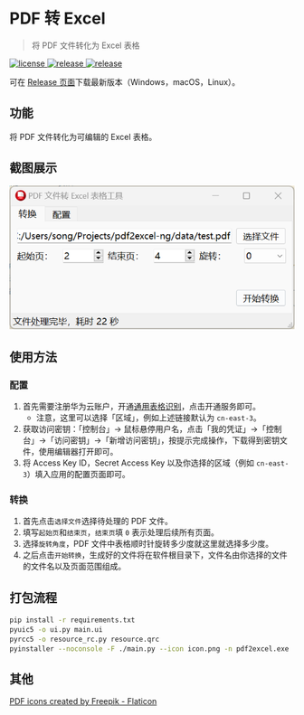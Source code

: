 ﻿# PDF 转 Excel
> 将 PDF 文件转化为 Excel 表格

<p>
  <a href="https://raw.githubusercontent.com/songquanpeng/pdf2excel/main/LICENSE">
    <img src="https://img.shields.io/github/license/songquanpeng/pdf2excel?color=brightgreen" alt="license">
  </a>
  <a href="https://github.com/songquanpeng/pdf2excel/releases/latest">
    <img src="https://img.shields.io/github/v/release/songquanpeng/pdf2excel?color=brightgreen&include_prereleases" alt="release">
  </a>
  <a href="https://github.com/songquanpeng/pdf2excel/releases/latest">
    <img src="https://img.shields.io/github/downloads/songquanpeng/pdf2excel/total?color=brightgreen&include_prereleases" alt="release">
  </a>
</p>

可在 [Release 页面](https://github.com/songquanpeng/pdf2excel/releases)下载最新版本（Windows，macOS，Linux）。

## 功能
将 PDF 文件转化为可编辑的 Excel 表格。

## 截图展示
![demo](demo.png)

## 使用方法
### 配置
1. 首先需要注册华为云账户，开通[通用表格识别](https://console.huaweicloud.com/ocr/?region=cn-east-3#/ocr/overview)，点击开通服务即可。
   + 注意，这里可以选择「区域」，例如上述链接默认为 `cn-east-3`。
2. 获取访问密钥：「控制台」-> 鼠标悬停用户名，点击「我的凭证」->「控制台」->「访问密钥」->「新增访问密钥」，按提示完成操作，下载得到密钥文件，使用编辑器打开即可。
3. 将 Access Key ID，Secret Access Key 以及你选择的区域（例如 `cn-east-3`）填入应用的配置页面即可。

### 转换
1. 首先点击`选择文件`选择待处理的 PDF 文件。
2. 填写`起始页`和`结束页`，`结束页`填 `0` 表示处理后续所有页面。
3. 选择`旋转角度`，PDF 文件中表格顺时针旋转多少度就这里就选择多少度。
4. 之后点击`开始转换`，生成好的文件将在软件根目录下，文件名由你选择的文件的文件名以及页面范围组成。

## 打包流程
```bash
pip install -r requirements.txt
pyuic5 -o ui.py main.ui
pyrcc5 -o resource_rc.py resource.qrc 
pyinstaller --noconsole -F ./main.py --icon icon.png -n pdf2excel.exe
```

## 其他
[PDF icons created by Freepik - Flaticon](https://www.flaticon.com/free-icons/pdf)

